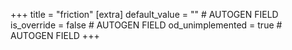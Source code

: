 +++
title = "friction"
[extra]
default_value = "" # AUTOGEN FIELD
is_override = false # AUTOGEN FIELD
od_unimplemented = true # AUTOGEN FIELD
+++